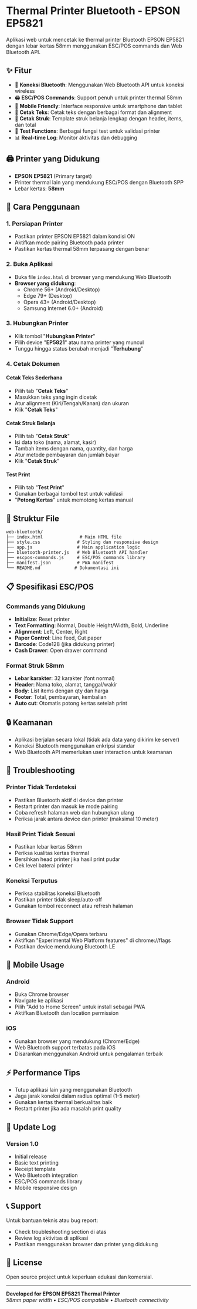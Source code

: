# Thermal Printer Bluetooth - EPSON EP5821

Aplikasi web untuk mencetak ke thermal printer Bluetooth EPSON EP5821 dengan lebar kertas 58mm menggunakan ESC/POS commands dan Web Bluetooth API.

## ✨ Fitur

- 🔗 **Koneksi Bluetooth**: Menggunakan Web Bluetooth API untuk koneksi wireless
- 🖨️ **ESC/POS Commands**: Support penuh untuk printer thermal 58mm
- 📱 **Mobile Friendly**: Interface responsive untuk smartphone dan tablet
- 📄 **Cetak Teks**: Cetak teks dengan berbagai format dan alignment
- 🧾 **Cetak Struk**: Template struk belanja lengkap dengan header, items, dan total
- 🧪 **Test Functions**: Berbagai fungsi test untuk validasi printer
- 📊 **Real-time Log**: Monitor aktivitas dan debugging

## 🖨️ Printer yang Didukung

- **EPSON EP5821** (Primary target)
- Printer thermal lain yang mendukung ESC/POS dengan Bluetooth SPP
- Lebar kertas: **58mm**

## 🚀 Cara Penggunaan

### 1. Persiapan Printer

- Pastikan printer EPSON EP5821 dalam kondisi ON
- Aktifkan mode pairing Bluetooth pada printer
- Pastikan kertas thermal 58mm terpasang dengan benar

### 2. Buka Aplikasi

- Buka file `index.html` di browser yang mendukung Web Bluetooth
- **Browser yang didukung**:
  - Chrome 56+ (Android/Desktop)
  - Edge 79+ (Desktop)
  - Opera 43+ (Android/Desktop)
  - Samsung Internet 6.0+ (Android)

### 3. Hubungkan Printer

- Klik tombol "**Hubungkan Printer**"
- Pilih device "**EP5821**" atau nama printer yang muncul
- Tunggu hingga status berubah menjadi "**Terhubung**"

### 4. Cetak Dokumen

#### Cetak Teks Sederhana

- Pilih tab "**Cetak Teks**"
- Masukkan teks yang ingin dicetak
- Atur alignment (Kiri/Tengah/Kanan) dan ukuran
- Klik "**Cetak Teks**"

#### Cetak Struk Belanja

- Pilih tab "**Cetak Struk**"
- Isi data toko (nama, alamat, kasir)
- Tambah items dengan nama, quantity, dan harga
- Atur metode pembayaran dan jumlah bayar
- Klik "**Cetak Struk**"

#### Test Print

- Pilih tab "**Test Print**"
- Gunakan berbagai tombol test untuk validasi
- "**Potong Kertas**" untuk memotong kertas manual

## 🔧 Struktur File

```
web-bluetooth/
├── index.html              # Main HTML file
├── style.css              # Styling dan responsive design
├── app.js                 # Main application logic
├── bluetooth-printer.js   # Web Bluetooth API handler
├── escpos-commands.js     # ESC/POS commands library
├── manifest.json          # PWA manifest
└── README.md             # Dokumentasi ini
```

## 📋 Spesifikasi ESC/POS

### Commands yang Didukung

- **Initialize**: Reset printer
- **Text Formatting**: Normal, Double Height/Width, Bold, Underline
- **Alignment**: Left, Center, Right
- **Paper Control**: Line feed, Cut paper
- **Barcode**: Code128 (jika didukung printer)
- **Cash Drawer**: Open drawer command

### Format Struk 58mm

- **Lebar karakter**: 32 karakter (font normal)
- **Header**: Nama toko, alamat, tanggal/wakir
- **Body**: List items dengan qty dan harga
- **Footer**: Total, pembayaran, kembalian
- **Auto cut**: Otomatis potong kertas setelah print

## 🔒 Keamanan

- Aplikasi berjalan secara lokal (tidak ada data yang dikirim ke server)
- Koneksi Bluetooth menggunakan enkripsi standar
- Web Bluetooth API memerlukan user interaction untuk keamanan

## 🐛 Troubleshooting

### Printer Tidak Terdeteksi

- Pastikan Bluetooth aktif di device dan printer
- Restart printer dan masuk ke mode pairing
- Coba refresh halaman web dan hubungkan ulang
- Periksa jarak antara device dan printer (maksimal 10 meter)

### Hasil Print Tidak Sesuai

- Pastikan lebar kertas 58mm
- Periksa kualitas kertas thermal
- Bersihkan head printer jika hasil print pudar
- Cek level baterai printer

### Koneksi Terputus

- Periksa stabilitas koneksi Bluetooth
- Pastikan printer tidak sleep/auto-off
- Gunakan tombol reconnect atau refresh halaman

### Browser Tidak Support

- Gunakan Chrome/Edge/Opera terbaru
- Aktifkan "Experimental Web Platform features" di chrome://flags
- Pastikan device mendukung Bluetooth LE

## 📱 Mobile Usage

### Android

- Buka Chrome browser
- Navigate ke aplikasi
- Pilih "Add to Home Screen" untuk install sebagai PWA
- Aktifkan Bluetooth dan location permission

### iOS

- Gunakan browser yang mendukung (Chrome/Edge)
- Web Bluetooth support terbatas pada iOS
- Disarankan menggunakan Android untuk pengalaman terbaik

## ⚡ Performance Tips

- Tutup aplikasi lain yang menggunakan Bluetooth
- Jaga jarak koneksi dalam radius optimal (1-5 meter)
- Gunakan kertas thermal berkualitas baik
- Restart printer jika ada masalah print quality

## 🔄 Update Log

### Version 1.0

- Initial release
- Basic text printing
- Receipt template
- Web Bluetooth integration
- ESC/POS commands library
- Mobile responsive design

## 📞 Support

Untuk bantuan teknis atau bug report:

- Check troubleshooting section di atas
- Review log aktivitas di aplikasi
- Pastikan menggunakan browser dan printer yang didukung

## 📜 License

Open source project untuk keperluan edukasi dan komersial.

---

**Developed for EPSON EP5821 Thermal Printer**  
_58mm paper width • ESC/POS compatible • Bluetooth connectivity_
